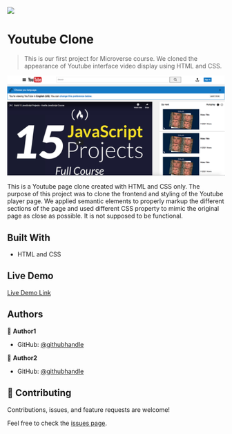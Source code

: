 ![](https://img.shields.io/badge/Microverse-blueviolet)

# Youtube Clone

> This is our first project for Microverse course. We cloned the  appearance of Youtube interface video display using HTML and CSS.

![screenshot](/images/project-preview.png)

This is a Youtube page clone created with HTML and CSS only. The purpose of this project was to clone the frontend and styling of the Youtube player page. We applied semantic elements to properly markup the different sections of the page and used different CSS property to mimic the original page as close as possible. It is not supposed to be functional.

## Built With

- HTML and CSS

## Live Demo

[Live Demo Link](https://starsheriff2.github.io/Youtube-Clone/)

## Authors

👤 **Author1**

- GitHub: [@githubhandle](https://github.com/StarSherif12)


👤 **Author2**

- GitHub: [@githubhandle](https://github.com/thneves)


## 🤝 Contributing

Contributions, issues, and feature requests are welcome!

Feel free to check the [issues page](issues/).

